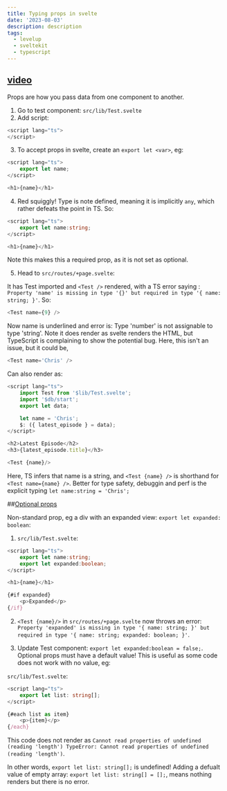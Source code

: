 ```yaml
---
title: Typing props in svelte
date: '2023-08-03'
description: description
tags:
  - levelup
  - sveltekit
  - typescript
---
```

## [video](https://levelup.video/tutorials/svelte-and-typescript/typing-props)

Props are how you pass data from one component to another.

1. Go to test component: ```src/lib/Test.svelte```
2. Add script:

```typescript
<script lang="ts">
</script>
```

3. To accept props in svelte, create an ```export let <var>```, eg:

```typescript
<script lang="ts">
	export let name;
</script>

<h1>{name}</h1>
```

4. Red squiggly! Type is note defined, meaning it is implicitly ```any```, which rather defeats the point in TS. So:

```typescript
<script lang="ts">
	export let name:string;
</script>

<h1>{name}</h1>
```

Note this makes this a required prop, as it is not set as optional.

5. Head to ```src/routes/+page.svelte```:

It has Test imported and ```<Test />``` rendered, with a TS error saying : ```Property 'name' is missing in type '{}' but required in type '{ name: string; }'```. So:

```typescript
<Test name={9} />
```
Now name is underlined and error is: Type 'number' is not assignable to type 'string'.
Note it does render as svelte renders the HTML, but TypeScript is complaining to show the potential bug. Here, this isn't an issue, but it could be,

```typescript
<Test name='Chris' />
```

Can also render as:

```typescript
<script lang="ts">
	import Test from '$lib/Test.svelte';
	import '$db/start';
	export let data;

	let name = 'Chris';
	$: ({ latest_episode } = data);
</script>

<h2>Latest Episode</h2>
<h3>{latest_episode.title}</h3>

<Test {name}/>
```

Here, TS infers that name is a string, and ```<Test {name} />``` is shorthand for ```<Test name={name} />```. Better for type safety, debuggin and perf is the explicit typing ```let name:string = 'Chris';```

##[Optional props](https://levelup.video/tutorials/svelte-and-typescript/optional-props)

Non-standard prop, eg a div with an expanded view: ```export let expanded: boolean```:

1. ```src/lib/Test.svelte```:

```typescript
<script lang="ts">
    export let name:string;
    export let expanded:boolean;
</script>

<h1>{name}</h1>

{#if expanded}
    <p>Expanded</p>
{/if}
```

2. ```<Test {name}/>``` in ```src/routes/+page.svelte``` now throws an error: ```Property 'expanded' is missing in type '{ name: string; }' but required in type '{ name: string; expanded: boolean; }'```.

3. Update Test component: ```export let expanded:boolean = false;```. Optional props must have a default value! This is useful as some code does not work with no value, eg:

```src/lib/Test.svelte```:

```typescript
<script lang="ts">
    export let list: string[];
</script>

{#each list as item}
    <p>{item}</p>
{/each}
```
This code does not render as ```Cannot read properties of undefined (reading 'length')
TypeError: Cannot read properties of undefined (reading 'length')```.

In other words, ```export let list: string[];``` is undefined! Adding a defualt value of empty array: ```export let list: string[] = [];```, means nothing renders but there is no error.
